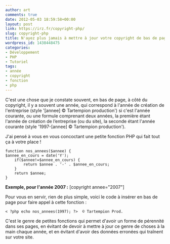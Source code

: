 ```yaml
---
author: art
comments: true
date: 2012-05-03 18:59:58+00:00
layout: post
link: https://irz.fr/copyright-php/
slug: copyright-php
title: N'ayez plus jamais à mettre à jour votre copyright de bas de page
wordpress_id: 1438448475
categories:
- Développement
- PHP
- Tutoriel
tags:
- année
- copyright
- fonction
- php
---
```


C'est une chose que je constate souvent, en bas de page, à côté du copyright, il y a souvent une année, qui correspond à l'année de création de l'entreprise (style '[annee] © Tartempion production') si c'est l'année courante, ou une formule comprenant deux années, la première étant l'année de création de l’entreprise (ou du site), la seconde étant l'année courante (style '1997-[annee] © Tartempion production').

J'ai pensé à vous en vous concoctant une petite fonction PHP qui fait tout ça à votre place !


    
    function nos_annees($annee) {
    $annee_en_cours = date('Y');
        if($annee!=$annee_en_cours) {
            return $annee . '-' . $annee_en_cours;
        }
        return $annee;
    }
    
    



**Exemple, pour l'année 2007 :** [copyright annee="2007"]

Pour vous en servir, rien de plus simple, voici le code à insérer en bas de page pour faire appel à cette fonction :


    
    < ?php echo nos_annees(1997); ?>  © Tartempion Prod.
    



C'est le genre de petites fonctions qui permet d'avoir un forme de pérennité dans ses pages, en évitant de devoir à mettre à jour ce genre de choses à la main chaque année, et en évitant d'avoir des données erronées qui traînent sur votre site.
